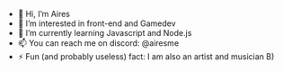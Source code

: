 - 👋 Hi, I’m Aires
- 👀 I’m interested in front-end and Gamedev
- 🌱 I’m currently learning Javascript and Node.js
- 📫 You can reach me on discord: @airesme
- ⚡ Fun (and probably useless) fact: I am also an artist and musician B)
